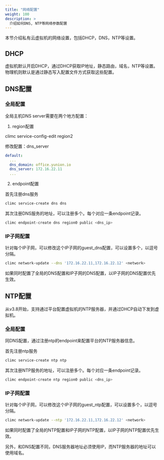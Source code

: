 ```yaml
---
title: "网络配置"
weight: 100
description: >
  介绍如何DNS, NTP等网络参数配置
---
```


本节介绍私有云虚拟机的网络设置，包括DHCP，DNS，NTP等设置。

## DHCP

虚拟机默认开启DHCP，通过DHCP获取IP地址，静态路由，域名，NTP等设置。物理机则默认是通过静态写入配置文件方式获取这些配置。

## DNS配置

### 全局配置

全局主机DNS server需要在两个地方配置：

1. region配置

climc service-config-edit region2

修改配置：dns_server

```yaml
default:
  ...
  dns_domain: office.yunion.io
  dns_server: 172.16.22.11
  ...
```

2. endpoint配置

首先注册dns服务

```bash
climc service-create dns dns
```

其次注册DNS服务的地址，可以注册多个。每个对应一条endpoint记录。

```bash
climc endpoint-create dns region0 public <dns_ip>
```

### IP子网配置

针对每个IP子网，可以修改这个IP子网的guest_dns配置，可以设置多个，以逗号分隔。

```bash
climc network-update --dns '172.16.22.11,172.16.22.12' <network>
```

如果同时配置了全局的DNS配置和IP子网的DNS配置，以IP子网的DNS配置优先生效。


## NTP配置

从v3.8开始，支持通过平台配置虚拟机的NTP服务器，并通过DHCP自动下发到虚拟机。

### 全局配置

同DNS配置，通过注册ntp的endpoint来配置平台的NTP服务器信息。

首先注册ntp服务

```bash
climc service-create ntp ntp
```

其次注册NTP服务的地址，可以注册多个。每个对应一条endpoint记录。

```bash
climc endpoint-create ntp region0 public <dns_ip>
```

### IP子网配置

针对每个IP子网，可以修改这个IP子网的guest_ntp配置，可以设置多个，以逗号分隔。

```bash
climc network-update --ntp '172.16.22.11,172.16.22.12' <network>
```

如果同时配置了全局的NTP配置和IP子网的NTP配置，以IP子网的NTP配置优先生效。

另外，和DNS配置不同，DNS服务器地址必须使用IP，而NTP服务器的地址可以使用域名。
